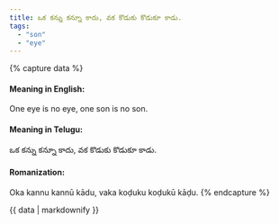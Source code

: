```yaml
---
title: ఒక కన్ను కన్నూ కాదు, వక కొడుకు కొడుకూ కాడు.
tags:
  - "son"
  - "eye"
---
```


{% capture data %}
#### Meaning in English:
One eye is no eye, one son is no son.

#### Meaning in Telugu:
ఒక కన్ను కన్నూ కాదు, వక కొడుకు కొడుకూ కాడు.

#### Romanization:
Oka kannu kannū kādu, vaka koḍuku koḍukū kāḍu.
{% endcapture %}

{{ data | markdownify }}

